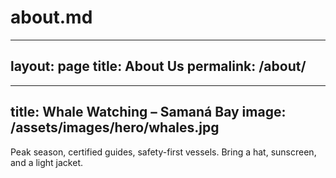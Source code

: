 # about.md
---
layout: page
title: About Us
permalink: /about/
---

---
title: Whale Watching – Samaná Bay
image: /assets/images/hero/whales.jpg
---

Peak season, certified guides, safety-first vessels. Bring a hat, sunscreen, and a light jacket.
